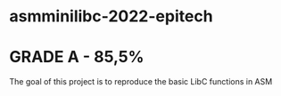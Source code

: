 # asmminilibc-2022-epitech

# GRADE A - 85,5%

The goal of this project is to reproduce the basic LibC functions in ASM

